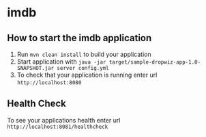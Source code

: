 # imdb

How to start the imdb application
---

1. Run `mvn clean install` to build your application
1. Start application with `java -jar target/sample-dropwiz-app-1.0-SNAPSHOT.jar server config.yml`
1. To check that your application is running enter url `http://localhost:8080`

Health Check
---

To see your applications health enter url `http://localhost:8081/healthcheck`
